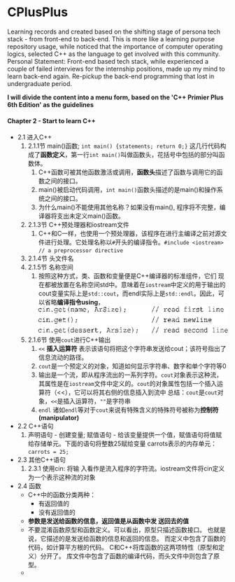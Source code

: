 # CPlusPlus

Learning records and created based on the shifting stage of persona tech stack - from front-end to back-end.
This is more like a learning purpose repository usage, while noticed that the importance of computer operating logics, selected C++ as the language to get involved with this community. Personal Statement: Front-end based tech stack, while experienced a couple of failed interviews for the internship positions, made up my mind to learn back-end again. Re-pickup the back-end programming that lost in undergraduate period.

**I will divide the content into a menu form, based on the 'C++ Primier Plus 6th Edition' as the guidelines**

#### Chapter 2 - Start to learn C++
- 2.1 进入C++
    1. 2.1.1节 main()函数; `int main() {statements; return 0;}` 这几行代码构成了**函数定义**，第一行`int main()`叫做函数头，花括号中包括的部分叫函数体。
        1. C++函数可被其他函数激活或调用，**函数头**描述了函数与调用它的函数之间的接口。
        2. main()被启动代码调用，`int main()`函数头描述的是main()和操作系统之间的接口。
        3. 为什么main()不能使用其他名称？如果没有main(), 程序将不完整，编译器将支出未定义main()函数。
    3. 2.1.3节 C++预处理器和iostream文件
        1. C++和C一样，也使用一个预处理器，该程序在进行主编译之前对源文件进行处理。它处理名称以`#`开头的编译指令。`#include <iostream> // a preprocessor directive`
    4. 2.1.4节 头文件名
    5. 2.1.5节 名称空间
        1. 按照这种方式，类、函数和变量便是C++编译器的标准组件，它们 现在都被放置在名称空间std中。意味着在`iostream`中定义的用于输出的cout变量实际上是`std::cout`，而endl实际上是`std::endl`。因此，可以省略**编译指令using**，![img.png](img.png)
    6. 2.1.6节 使用`cout`进行C++输出
        1. `<<` **插入运算符** 表示该语句将把这个字符串发送给cout；该符号指出了信息流动的路径。
        2. `cout`是一个预定义的对象，知道如何显示字符串、数字和单个字符等0
        3. 输出是一个流，即从程序流出的一系列字符。`cout`对象表示这种流，其属性是在`iostream`文件中定义的。`cout`的对象属性包括一个插入运算符（<<），它可以将其右侧的信息插入到流中
           总结：`cout`是`cout`对象，`<<`是插入运算符，`""`是字符串
        4. `endl` 诸如`endl`等对于`cout`来说有特殊含义的特殊符号被称为**控制符(manipulator)**
- 2.2 C++语句
    1. 声明语句 - 创建变量; 赋值语句 - 给该变量提供一个值，赋值语句将值赋给存储单元。下面的语句将整数25赋给变量 carrots表示的内存单元：`carrots = 25;`
- 2.3 其他C++语句
    1. 2.3.1 使用cin: 将输 入看作是流入程序的字符流。iostream文件将cin定义为一个表示这种流的对象
- 2.4 函数
    - C++中的函数分类两种：
        - 有返回值的
        - 没有返回值的
    - **参数是发送给函数的信息，返回值是从函数中发 送回去的值**
    - 不要混淆函数原型和函数定义。可以看出，原型只描述函数接口。
      也就是说，它描述的是发送给函数的信息和返回的信息。
      而定义中包含了函数的代码，如计算平方根的代码。
      C和C++将库函数的这两项特性（原型和定义）分开了。
      库文件中包含了函数的编译代码，而头文件中则包含了原型。
    - 